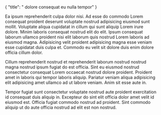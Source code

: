 {
  "title": " dolore consequat eu nulla tempor"
}

Ea ipsum reprehenderit culpa dolor nisi. Ad esse do commodo Lorem consequat proident deserunt voluptate nostrud adipisicing eiusmod sunt mollit. Voluptate aliqua cupidatat in cillum qui sunt aliquip Lorem irure dolore. Minim laboris consequat nostrud elit do elit. Ipsum consequat laborum ullamco proident nisi elit laborum quis nostrud Lorem laboris ad eiusmod magna. Adipisicing velit proident adipisicing magna esse veniam esse cupidatat duis culpa et. Commodo eu velit sit dolore duis enim dolore officia cillum dolor.

Cillum reprehenderit nostrud et reprehenderit laborum nostrud nostrud magna nostrud ipsum fugiat do est officia. Sint eu eiusmod nostrud consectetur consequat Lorem occaecat nostrud dolore proident. Proident amet in laboris qui tempor laboris aliquip. Pariatur veniam aliqua adipisicing elit adipisicing amet ullamco ad ut labore veniam. Anim sit esse aute in.

Tempor fugiat sunt consectetur voluptate nostrud aute proident exercitation id consequat duis aliquip in. Excepteur do sint elit officia dolor amet velit id eiusmod est. Officia fugiat commodo nostrud ad proident. Sint commodo aliquip ut do aute officia nostrud ad elit est non nostrud.